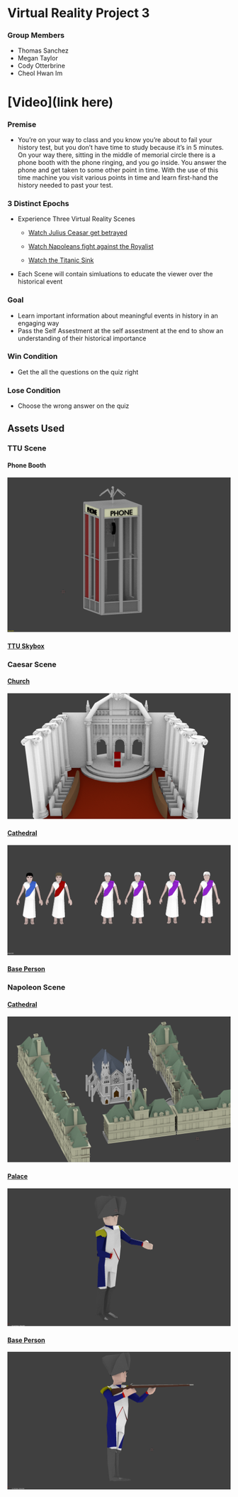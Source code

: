 # Virtual Reality Project 3
### Group Members
- Thomas Sanchez
- Megan Taylor
- Cody Otterbrine
- Cheol Hwan Im

# [Video](link here)

### Premise
- You’re on your way to class and you know you’re about to fail your history test, but you don’t have time to study because it’s in 5 minutes. On your way there, sitting in the middle of memorial circle there is a phone booth with the phone ringing, and you go inside. You answer the phone and get taken to some other point in time. With the use of this time machine you visit various points in time and learn first-hand the history needed to past your test.

### 3 Distinct Epochs
- Experience Three Virtual Reality Scenes
  - [Watch Julius Ceasar get betrayed](https://en.wikipedia.org/wiki/Assassination_of_Julius_Caesar)
  
  - [Watch Napoleans fight against the Royalist](https://en.wikipedia.org/wiki/13_Vend%C3%A9miaire)
  
  - [Watch the Titanic Sink](https://en.wikipedia.org/wiki/Sinking_of_the_RMS_Titanic)
- Each Scene will contain simluations to educate the viewer over the historical event

### Goal
- Learn important information about meaningful events in history in an engaging way
- Pass the Self Assestment at the self assestment at the end to show an understanding of their historical importance

### Win Condition
+ Get the all the questions on the quiz right

### Lose Condition
+ Choose the wrong answer on the quiz

## Assets Used

### TTU Scene
#### Phone Booth
![alt text](https://github.com/Thomas245166/Virtual_Reality_Project_3/blob/master/Asset%20Pictures/Phone%20Booth.png)
#### [TTU Skybox](https://www.google.com/maps/place/Memorial+Circle,+Lubbock,+TX+79415/@33.584399,-101.8757688,17.75z/data=!4m5!3m4!1s0x86fe12b3cd90586f:0xc8751ae775183e1f!8m2!3d33.5846133!4d-101.8746735)

### Caesar Scene
#### [Church](https://poly.google.com/view/3gIlXOyZxna)

![alt text](https://github.com/Thomas245166/Virtual_Reality_Project_3/blob/master/Asset%20Pictures/Caesar%20Scene.png)
#### [Cathedral](https://poly.google.com/view/fEJKTKNRAsN)
![alt text](https://github.com/Thomas245166/Virtual_Reality_Project_3/blob/master/Asset%20Pictures/Caesar%20People%20Models.png)
#### [Base Person](https://poly.google.com/view/c3Ibh9I3udk)

### Napoleon Scene

#### [Cathedral](https://poly.google.com/view/fEJKTKNRAsN)
![alt text](https://github.com/Thomas245166/Virtual_Reality_Project_3/blob/master/Asset%20Pictures/Napoleon%20Scene.png)
#### [Palace](https://poly.google.com/view/3Xf6ko_eSAC)
![alt text](https://github.com/Thomas245166/Virtual_Reality_Project_3/blob/master/Asset%20Pictures/Napoleon.png)
#### [Base Person](https://poly.google.com/view/c3Ibh9I3udk)
![alt text](https://github.com/Thomas245166/Virtual_Reality_Project_3/blob/master/Asset%20Pictures/Soldier%20Shooting%20Position.png)


